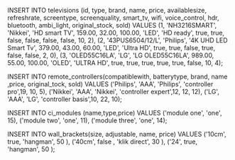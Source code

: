 INSERT INTO televisions (id, type, brand, name, price, availablesize, refreshrate, screentype, screenquality,
smart_tv, wifi, voice_control, hdr, bluetooth, ambi_light, original_stock, sold)
VALUES (1, 'NH3216SMART', 'Nikkei', 'HD smart TV', 159.00, 32.00, 100.00, 'LED', 'HD ready', true, true, false, false,
false, false, 10, 2),
(2, '43PUS6504/12/L', 'Philips', '4K UHD LED Smart Tv', 379.00, 43.00, 60.00, 'LED', 'Ultra HD', true, true,
false, true, false, false, 2, 0),
(3, 'OLED55C16LA', 'LG', 'LG OLED55C16LA', 989.00, 55.00, 100.00, 'OLED', 'ULTRA HD', true, true, true, true,
true, false, 10, 4);

INSERT INTO remote_controllers(compatiblewith, batterytype, brand, name ,price, original_tock, sold)
VALUES ('Philips', 'AAA', 'Philips', 'controller pro',19, 10, 5),
('Nikkei', 'AAA', 'Nikkei', 'controller expert',12, 12, 12),
('LG', 'AAA', 'LG', 'controller basis',10, 22, 10);

INSERT INTO ci_modules (name,type,price)
VALUES ('module one', 'one', 15),
('module two', 'one', 11),
('module three', 'one', 14);

INSERT INTO wall_brackets(size, adjustable, name, price)
VALUES ('10cm', true, 'hangman', 50 ),
('40cm', false , 'klik direct', 30 ),
('24', true, 'hangman', 50 );
